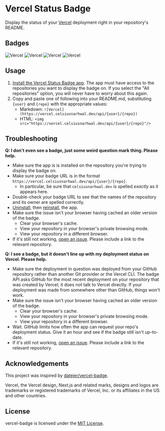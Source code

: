 # Vercel Status Badge

Display the status of your [Vercel](https://vercel.com) deployment right in your repository's README.

## Badges

![Vercel](https://vercel.celsiusnarhwal.dev/api/ready) ![Vercel](https://vercel.celsiusnarhwal.dev/api/building)
![Vercel](https://vercel.celsiusnarhwal.dev/api/error) ![Vercel](https://vercel.celsiusnarhwal.dev/api/canceled)

## Usage

1. [Install the Vercel Status Badge app](https://vercel.celsiusnarhwal.dev). The app must have access to the
   repositories
   you want to display the badge on. If you select the "All repositories" option, you will never have to worry about
   this
   again.
2. Copy and paste one of following into your README.md, substituting `{user}` and `{repo}` with the appropriate values:
    - Markdown: `![Vercel](https://vercel.celsiusnarhwal.dev/api/{user}/{repo})`
    - HTML: `<img src="https://vercel.celsiusnarhwal.dev/api/{user}/{repo}"/>`

## Troubleshooting

**Q: I don't even see a badge, just some weird question mark thing. Please help.**

- Make sure the app is is installed on the repository you're trying to display the badge on.
- Make sure your badge URL is in the format `https://vercel.celsiusnarhwal.dev/api/{user}/{repo}`.
    - In particular, be sure that `celsiusnarhwal.dev` is spelled *exactly* as it appears here.
- Double-check your badge URL to see that the names of the repository and its owner are spelled correctly.
- [Uninstall](https://github.com/settings/installations), then [reinstall](https://vercel.celsiusnarhwal.dev/install),
  the app.
- Make sure the issue isn't your browser having cached an older version of the badge.
    - Clear your browser's cache.
    - View your repository in your browser's private browsing mode.
    - View your repository in a different browser.
- If it's still not working, [open an issue](/issues/new). Please include a link to the relevant repository.

**Q: I see a badge, but it doesn't line up with my deployment status on Vercel. Please help.**

- Make sure the deployment in question was deployed from your GitHub repository rather than another Git provider or
  the Vercel CLI. The badge API asks GitHub for the most recent deployment on your repository that was created by
  Vercel;
  it does not talk to Vercel directly. If your deployment was made from somewhere other than GitHub, things won't work.
- Make sure the issue isn't your browser having cached an older version of the badge.
    - Clear your browser's cache.
    - View your repository in your browser's private browsing mode.
    - View your repository in a different browser.
- Wait. GitHub limits how often the app can request your repo's deployment status. Give it an hour and see if the badge
  still isn't up-to-date.
- If it's still not working, [open an issue](/issues/new). Please include a link to the relevant repository.

## Acknowledgements

This project was inspired by [datejer/vercel-badge](https://github.com/datejer/vercel-badge).

Vercel, the Vercel design, Next.js and related marks, designs and logos are trademarks or registered trademarks of
Vercel, Inc. or its affiliates in the US and other countries.

## License

vercel-badge is licensed under the [MIT License](/LICENSE.md).
